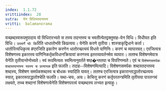 ```yaml
---
index:  1.1.72
vrittiindex:  28
sutra:  येन विधिस्तदन्तस्य
vritti:  balamanorama 
---
```


यच्छब्दस्वरूपमुपादाय यो विधिरारभ्यते स तस्य तदन्तस्य च भवतीत्येतद्वक्तुमाह-येन विधिः। विधीयत इति विधिः। `उपसर्गे घोः कि`रिति धाधातोर्भावे किप्रत्ययः। येनेति करणे तृतीया। शास्त्राकृद्विधाने कर्ता। धातोरित्यधिकृत्य #एरजिति इकारेण करणेन धातोरच्प्रत्ययं विधत्ते पाणिनिः। करणं च व्यापारवत्। एरजित्यत्र विशेषणस्य इकारस्य पाणिनिकर्तृकविधानक्रियायां करणस्य इतरव्यावर्तनमेव व्यापारः। ततश्च विशेषणमेवात्र येनेति तृतीयान्तेनोच्यते। स्वं रूपमित्यतः स्वमित्यनुवर्तते षष्ठ�न्ततया च विपरिणम्यते। एवं च `विशेषणसमर्पकः शब्दस्तदन्तस्य स्वस्य च प्रत्यायक` इति फलति। तदाह--विशेषणमित्यादि। विशेषणसमर्पकः शब्दस्तदन्तस्य शब्दस्य, विशेषण समर्पकशब्दस्य च बोधकः स्यादिति यावत्। ततश्च एरजित्यत्र इकारान्ताद्धातोरच्प्रत्ययः स्यात्, इकाररूपाद्धातोश्चेति फलति। यथा-चयः, अयः। केचित्तु करणं कर्तृपरतन्त्रमिति तृतीयया पारतन्त्र्यं लक्ष्यते, तच्च शब्दानां विशेषणत्वेनेति विशेषणपरत्वं यच्छब्दस्य लभ्यत इत्याहुः। 

